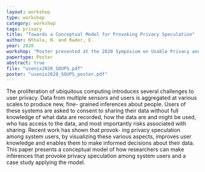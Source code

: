 ```yaml
---
layout: workshop
type: workshop
category: workshop
tags: privacy
title: "Towards a Conceptual Model for Provoking Privacy Speculation"
author: Nthala, N. and Rader, E.
year: 2020
workshop: "Poster presented at the 2020 Symposium on Usable Privacy and Security"
papertype: Poster
abstract: true
file: "usenix2020_SOUPS.pdf"
poster: "usenix2020_SOUPS_poster.pdf"
---
```


The proliferation of ubiquitous computing introduces several challenges to user privacy. Data from multiple sensors and users is aggregated at various scales to produce new, fine- grained inferences about people. Users of these systems are asked to consent to sharing their data without full knowledge of what data are recorded, how the data are and might be used, who has access to the data, and most importantly risks associated with sharing. Recent work has shown that provok- ing privacy speculation among system users, by visualizing these various aspects, improves user knowledge and enables them to make informed decisions about their data. This paper presents a conceptual model of how researchers can make inferences that provoke privacy speculation among system users and a case study applying the model.